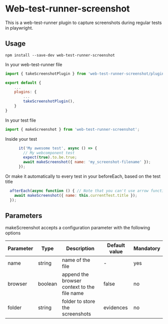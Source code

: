 # Web-test-runner-screenshot

This is a web-test-runner plugin to capture screenshots during regular tests in playwright.

## Usage

`npm install --save-dev web-test-runner-screenshot`

In your web-test-runner file

```javascript
import { takeScreenshotPlugin } from 'web-test-runner-screenshot/plugin';

export default {
    ...
    plugins: {
        ...
        takeScreenshotPlugin(),
    }
}
```


In your test file
```javascript
import { makeScreenshot } from 'web-test-runner-screenshot';
```

Inside your test

```javascript
      it('My awesome test', async () => {
        // My webcomponent test
        expect(true).to.be.true;
        await makeScreenshot({ name: 'my_screenshot-filename' });
      });
```

Or make it automatically to every test in your beforeEach, based on the test title

```javascript
  afterEach(async function () { // Note that you can't use arrow function because you lose the currentTest context
    await makeScreenshot({ name: this.currentTest.title });
  });
```

## Parameters

makeScreenshot accepts a configuration parameter with the following options

| Parameter | Type    | Description                                 | Default value | Mandatory |
|-----------|---------|---------------------------------------------|---------------|-----------|
| name      | string  | name of the file                            | -             | yes       |
| browser   | boolean | append the browser context to the file name | false         | no        |
| folder    | string  | folder to store the screenshots             | evidences     | no        |